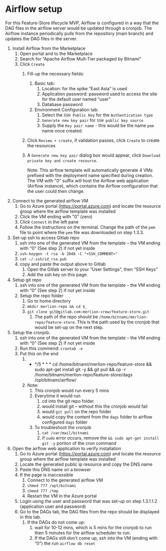 # Airflow setup

For this Feature-Store lifecycle MVP, Airflow is configured in a way that the DAG files in the airflow server would be updated through a cronjob. The Airflow instance periodically pulls from the repository (main branch) and updates the DAG files in the server.

1.	Install Airflow from the Marketplace
    1. Open portal and to the Marketplace
    1. Search for “Apache Airflow Mult-Tier packaged by Bitnami”
    1. Click `Create`
        1. Fill-up the necessary fields:
            1. Basic tab:
                1. Location: for the spike “East Asia” is used
                1. Application password: password used to access the site for the default user named “user”
                1. Database password
            1. Environment Configuration tab:
                1. Select the `SSH Public Key` for the `Authentication type`
                1. `Generate new key pair` for `SSH public key source`
                1. Supply the `Key pair name` - this would be the name `pem` name once created.
        1. Click `Review + create`, if validation passes, click `Create` to create the resources
        1. A `Generate new key pair` dialog box would appear, click `Download private key and create resource`.
        
            Note: This airflow template will automatically generate 4 VMs prefixed with the deployment name specified during creation. The VM with "0" suffix will host the Airflow web application (Airflow instance), which contains the Airflow configuration that the user could then change.
1. Connect to the generated airflow VM
    1. Go to Azure portal (https://portal.azure.com) and locate the resource group where the airflow template was installed
    1. Click the VM ending with "0" (zero)
    1. Click `Connect` in the left pane
    1. Follow the instructions on the terminal. Change the path of the `pem` file to point where the `pem` file was downloaded on step 1.3.3.
1. Set-up ssh to access Gitlab repo
    1. ssh into one of the generated VM from the template – the VM ending with “0” (See step 2) if not yet inside
    1. `ssh-keygen -t rsa -b 2048 -C "<SSH_COMMENT>"`
    1. `cat ~/.ssh/id_rsa.pub`
    1. copy and paste the output above to Gitlab
        1. Open the Gitlab server to your “User Settings”, then “SSH Keys”
        1. Add the ssh key on this page.
1. Setup git repo 
    1. ssh into one of the generated VM from the template – the VM ending with “0” (See step 2) if not yet inside
    1. Setup the repo folder
        1. Go to home directory
        1. `mkdir merlion-repo && cd $_`
        1. `git clone git@gitlab.com:merlion-crew/feature-store.git`
            1. The path of the repo should be `/home/bitnami/merlion-repo/feature-store`. This is the path used by the cronjob that would be set-up on the next step.
1. Setup the cronjob. 
    1. ssh into one of the generated VM from the template – the VM ending with “0” (See step 2) if not yet inside
    1. Run this commend: `crontab -e`
    1. Put this on the end
        1. * */5 * * * cd /home/bitnami/merlion-repo/feature-store && sudo apt-get install git -y && git pull && cp -r /home/bitnami/merlion-repo/feature-store/dags /opt/bitnami/airflow/
        1. Note:
            1. This cronjob would run every 5 mins
            1. Everytime it would run
                1. cd into the git repo folder
                1. would install git – without this the cronjob would fail
                1. would `git pull` on the repo folder
                1. would copy the content from the `dags` folder to airflow configured `dags` folder
            1. To troubleshoot the cronjob
                1. `cat /var/mail/bitnami`
                1. if `sudo` error occurs, remove the `&& sudo apt-get install git -y` portion of the cron command
1. Open the airflow web application to verify installation
    1. Go to Azure portal (https://portal.azure.com) and locate the resource group where the airflow template was installed
    1. Locate the generated public ip resource and copy the DNS name
    1. Paste this DNS name on a browser
    1. If the page is inaccessible
        1. Connect to the generated airflow VM
        1. `chmod 777 /opt/bitnami`
        1. `chmod 777 /tmp`
        1. Restart the VM in the Azure portal
    1. Login using the user and password that was set-up on step 1.3.1.1.2 (application user and password)
    1. Go to the DAGs tab, the DAG files from the repo should be displayed in this tab.
        1. If the DAGs do not come up:
            1. wait for 10-12 mins, which is 5 mins for the cronjob to run then 5 minutes for the airflow scheduler to run.
            1. If the DAGs still don't come up, ssh into the VM (ending with “0”) the run `airflow db reset`
